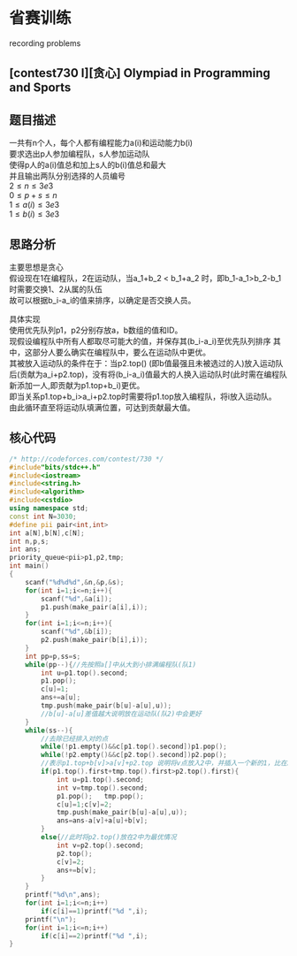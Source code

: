 # 省赛训练
recording problems </br>

## [contest730 I][贪心] Olympiad in Programming and Sports
## 题目描述
一共有n个人，每个人都有编程能力a(i)和运动能力b(i)</br>
要求选出p人参加编程队，s人参加运动队</br>
使得p人的a(i)值总和加上s人的b(i)值总和最大</br>
并且输出两队分别选择的人员编号</br>
$2\le n\le 3e3$ </br>
$0\le p+s\le n$ </br>
$1\le a(i)\le 3e3$ </br>
$1\le b(i)\le 3e3$ </br>

## 思路分析
主要思想是贪心</br>
假设现在1在编程队，2在运动队，当a_1+b_2 < b_1+a_2 时，即b_1-a_1>b_2-b_1时需要交换1、2从属的队伍</br>
故可以根据b_i-a_i的值来排序，以确定是否交换人员。

具体实现</br>
使用优先队列p1，p2分别存放a，b数组的值和ID。</br>
现假设编程队中所有人都取尽可能大的值，并保存其(b_i-a_i)至优先队列排序
其中，这部分人要么确实在编程队中，要么在运动队中更优。</br>
其被放入运动队的条件在于：当p2.top() (即b值最强且未被选过的人)放入运动队后(贡献为a_i+p2.top)，没有将(b_i-a_i)值最大的人换入运动队时(此时需在编程队新添加一人,即贡献为p1.top+b_i)更优。</br>
即当关系p1.top+b_i>a_i+p2.top时需要将p1.top放入编程队，将i放入运动队。</br>
由此循环直至将运动队填满位置，可达到贡献最大值。</br>


## 核心代码
``` c++
/* http://codeforces.com/contest/730 */
#include"bits/stdc++.h"
#include<iostream>
#include<string.h>
#include<algorithm>
#include<cstdio>
using namespace std;
const int N=3030;
#define pii pair<int,int>
int a[N],b[N],c[N];
int n,p,s;
int ans;
priority_queue<pii>p1,p2,tmp;
int main()
{
	scanf("%d%d%d",&n,&p,&s);
	for(int i=1;i<=n;i++){
		scanf("%d",&a[i]);
		p1.push(make_pair(a[i],i));
	}
	for(int i=1;i<=n;i++){
		scanf("%d",&b[i]);
		p2.push(make_pair(b[i],i));
	}
	int pp=p,ss=s;
	while(pp--){//先按照a[]中从大到小排满编程队(队1)
		int u=p1.top().second;
		p1.pop();
		c[u]=1;
		ans+=a[u];
		tmp.push(make_pair(b[u]-a[u],u));
        //b[u]-a[u]差值越大说明放在运动队(队2)中会更好
	}
	while(ss--){
        //去除已经排入对的点
		while(!p1.empty()&&c[p1.top().second])p1.pop();
        while(!p2.empty()&&c[p2.top().second])p2.pop();
        //表示p1.top+b[v]>a[v]+p2.top 说明将v点放入2中，并插入一个新的1，比在2中直接插入p2.top()更优
        if(p1.top().first+tmp.top().first>p2.top().first){
        	int u=p1.top().second;
        	int v=tmp.top().second;
        	p1.pop();	tmp.pop();
        	c[u]=1;c[v]=2;
        	tmp.push(make_pair(b[u]-a[u],u));
        	ans=ans-a[v]+a[u]+b[v];
		}
		else{//此时将p2.top()放在2中为最优情况
			int v=p2.top().second;
			p2.top();
			c[v]=2;
			ans+=b[v];
		}
	}
	printf("%d\n",ans);
	for(int i=1;i<=n;i++)
		if(c[i]==1)printf("%d ",i);
	printf("\n");
	for(int i=1;i<=n;i++)
		if(c[i]==2)printf("%d ",i);
}

```
